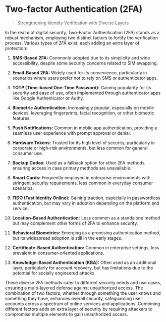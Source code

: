 # Two-factor Authentication (2FA)

> Strengthening Identity Verification with Diverse Layers

In the realm of digital security, Two-Factor Authentication (2FA) stands as a robust mechanism, employing two distinct factors to fortify the verification process. Various types of 2FA exist, each adding an extra layer of protection:

1. **SMS-Based 2FA:**
   Commonly adopted due to its simplicity and wide accessibility, despite some security concerns related to SIM swapping.

2. **Email-Based 2FA:**
   Widely used for its convenience, particularly in scenarios where users prefer not to rely on SMS or authenticator apps.

3. **TOTP (Time-based One-Time Password):**
   Gaining popularity for its security and ease of use, often implemented through authenticator apps like Google Authenticator or Authy.

4. **Biometric Authentication:**
   Increasingly popular, especially on mobile devices, leveraging fingerprints, facial recognition, or other biometric features.

5. **Push Notifications:**
   Common in mobile app authentication, providing a seamless user experience with prompt approval or denial.

6. **Hardware Tokens:**
   Trusted for its high level of security, particularly in corporate or high-risk environments, but less common for general consumer use.

7. **Backup Codes:**
   Used as a fallback option for other 2FA methods, ensuring access in case primary methods are unavailable.

8. **Smart Cards:**
   Frequently employed in enterprise environments with stringent security requirements, less common in everyday consumer scenarios.

9. **FIDO (Fast Identity Online):**
   Gaining traction, especially in passwordless authentication, but may vary in adoption depending on the platform and service.

10. **Location-Based Authentication:**
    Less common as a standalone method but may complement other forms of 2FA to enhance security.

11. **Behavioral Biometrics:**
    Emerging as a promising authentication method, but its widespread adoption is still in the early stages.

12. **Certificate-Based Authentication:**
    Common in enterprise settings, less prevalent in consumer-oriented applications.

13. **Knowledge-Based Authentication (KBA):**
    Often used as an additional layer, particularly for account recovery, but has limitations due to the potential for socially engineered attacks.

These diverse 2FA methods cater to different security needs and use cases, ensuring a multi-layered defense against unauthorized access. The combination of two factors, whether through something the user knows and something they have, enhances overall security, safeguarding user accounts across a spectrum of online services and applications. Combining different factors adds an extra layer of security by requiring attackers to compromise multiple elements to gain unauthorized access.
